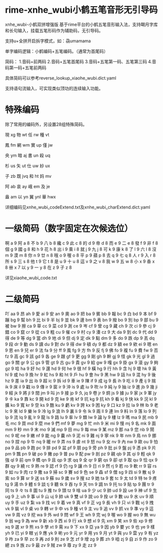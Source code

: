 # rime-xnhe_wubi小鹤五笔音形无引导码
xnhe_wubi-小鹤双拼增强版
基于rime平台的小鹤五笔音形输入法，支持朙月字库和长句输入，挂载五笔形码作为辅助码，无引导码。

支持u+全拼开启拆字模式，如：骉umamama

单字编码逻辑：小鹤编码+五笔编码。（通常为首尾码）

简码：
1.音码+前两码
2.音码+五笔首尾码
3.音码+五笔第一码、五笔第三码
4.音码第一码+五笔前两码

具体简码可以参考reverse_lookup_xiaohe_wubi.dict.yaml

支持语句流输入，可实现类似顶功的连续输入功能。

# 特殊编码

除了常用的编码外，另设置28组特殊简码。

現	xg 物	wt 任	rw 種	vt

鳳	fm 網	wm 實	up 僅	jw

央	ym 暗	aj 書	un 殺	uq

杉	us 矢	ut 仕	uw 紗	ux

子	zb 既	jvq 和	ht 妈	mv

阿	ab 哀	ay 峨	em 及	je

盎	am 以	yn 翼	ynl 華	hwx

详细编码见xnhe_wubi_codeExtend.txt及xnhe_wubi_charExtend.dict.yaml

# 一级简码（数字固定在次候选位）

啊	a	9
阿	a	8
不	b	9
八	b	8
纔	c	9
此	c	8
的	d	9
帝	d	8
而	e	9
二	e	8
發	f	9
非	f	8
個	g	9
國	g	8
和	h	9
花	h	8
出	i	9
乘	i	8
就	j	9
九	j	8
可	k	9
康	k	8
了	l	9
六	l	8
沒	m	9
漠	m	8
你	n	9
廿	n	8
哦	o	9
喔	o	8
平	p	9
蘋	p	8
去	q	9
七	q	8
人	r	9
入	r	8
所	s	9
三	s	8
他	t	9
它	t	8
是	u	9
十	u	8
這	v	9
之	v	8
我	w	9
五	w	8
小	x	9
香	x	8
卌	x	7
以	y	9
一	y	8
在	z	9
子	z	8

详见xiaohe_wubi_code.txt

# 二级简码

吖	aa	9
昂	ah	9
愛	ai	9
安	an	9
奧	ao	9
把	ba	9
賓	bb	9
報	bc	9
白	bd	9
本	bf	9
蹦	bg	9
幫	bh	9
比	bi	9
半	bj	9
並	bk	9
邊	bm	9
表	bn	9
撥	bo	9
別	bp	9
部	bu	9
被	bw	9
擦	ca	9
草	cc	9
菜	cd	9
測	ce	9
岑	cf	9
曾	cg	9
藏	ch	9
次	ci	9
參	cj	9
錯	co	9
竄	cr	9
從	cs	9
粗	cu	9
催	cv	9
村	cy	9
湊	cz	9
大	da	9
到	dc	9
代	dd	9
得	de	9
等	dg	9
當	dh	9
地	di	9
但	dj	9
定	dk	9
點	dm	9
多	do	9
跌	dp	9
丟	dq	9
段	dr	9
動	ds	9
讀	du	9
對	dv	9
得	dw	9
頓	dy	9
都	dz	9
額	ee	9
欸	ei	9
嗯	en	9
恩	en	9
兒	er	9
法	fa	9
分	ff	9
風	fg	9
方	fh	9
反	fj	9
佛	fo	9
複	fu	9
費	fw	9
否	fz	9
高	gc	9
該	gd	9
各	ge	9
跟	gf	9
更	gg	9
剛	gh	9
幹	gj	9
怪	gk	9
光	gl	9
過	go	9
關	gr	9
公	gs	9
管	gt	9
古	gu	9
貴	gv	9
給	gw	9
嘎	gx	9
掛	gx	9
滾	gy	9
夠	gz	9
哈	ha	9
好	hc	9
還	hd	9
何	he	9
很	hf	9
橫	hg	9
行	hh	9
含	hj	9
壞	hk	9
黃	hl	9
或	ho	9
換	hr	9
紅	hs	9
和	ht	9
戶	hu	9
會	hv	9
黑	hw	9
話	hx	9
混	hy	9
後	hz	9
差	ia	9
出	ib	9
超	ic	9
拆	id	9
車	ie	9
陳	if	9
成	ig	9
長	ih	9
吃	ii	9
產	ij	9
揣	ik	9
床	il	9
戳	io	9
傳	ir	9
窗	ir	9
沖	is	9
處	iu	9
吹	iv	9
純	iy	9
抽	iz	9
進	jb	9
幾	ji	9
經	jk	9
將	jl	9
間	jm	9
叫	jn	9
接	jp	9
久	jq	9
卷	jr	9
炯	js	9
據	ju	9
家	jx	9
軍	jy	9
卡	ka	9
靠	kc	9
開	kd	9
克	ke	9
肯	kf	9
坑	kg	9
抗	kh	9
看	kj	9
快	kk	9
況	kl	9
擴	ko	9
寬	kr	9
空	ks	9
酷	ku	9
虧	kv	9
誇	kx	9
困	ky	9
口	kz	9
拉	la	9
林	lb	9
老	lc	9
來	ld	9
樂	le	9
冷	lg	9
浪	lh	9
裏	li	9
令	lk	9
兩	ll	9
連	lm	9
料	ln	9
落	lo	9
列	lp	9
流	lq	9
亂	lr	9
龍	ls	9
路	lu	9
率	lv	9
類	lw	9
論	ly	9
樓	lz	9
嗎	ma	9
民	mb	9
毛	mc	9
買	md	9
麼	me	9
們	mf	9
夢	mg	9
忙	mh	9
米	mi	9
慢	mj	9
名	mk	9
面	mm	9
秒	mn	9
末	mo	9
滅	mp	9
目	mu	9
每	mw	9
某	mz	9
那	na	9
您	nb	9
鬧	nc	9
呢	ne	9
嫩	nf	9
能	ng	9
囊	nh	9
泥	ni	9
難	nj	9
寧	nk	9
年	nm	9
鳥	nn	9
挪	no	9
捏	np	9
牛	nq	9
暖	nr	9
弄	ns	9
虐	nt	9
怒	nu	9
女	nv	9
內	nw	9
歐	ou	9
怕	pa	9
品	pb	9
跑	pc	9
排	pd	9
盆	pf	9
朋	pg	9
旁	ph	9
批	pi	9
盤	pj	9
憑	pk	9
片	pm	9
飄	pn	9
破	po	9
撇	pp	9
普	pu	9
配	pw	9
剖	pz	9
親	qb	9
其	qi	9
輕	qk	9
強	ql	9
前	qm	9
橋	qn	9
且	qp	9
求	qq	9
全	qr	9
窮	qs	9
卻	qt	9
取	qu	9
恰	qx	9
群	qy	9
繞	rc	9
熱	re	9
認	rf	9
仍	rg	9
讓	rh	9
日	ri	9
然	rj	9
若	ro	9
軟	rr	9
容	rs	9
如	ru	9
肉	rz	9
撒	sa	9
掃	sc	9
賽	sd	9
色	se	9
森	sf	9
僧	sg	9
四	si	9
散	sj	9
索	so	9
算	sr	9
送	ss	9
蘇	su	9
歲	sv	9
搜	sz	9
她	ta	9
套	tc	9
太	td	9
特	te	9
疼	tg	9
湯	th	9
體	ti	9
談	tj	9
聽	tk	9
吞	ty	9
天	tm	9
調	tn	9
托	to	9
貼	tp	9
團	tr	9
同	ts	9
々	ts	8
圖	tu	9
推	tv	9
頭	tz	9
啥	ua	9
少	uc	9
帥	ud	9
設	ue	9
神	uf	9
生	ug	9
上	uh	9
事	ui	9
山	uj	9
帥	uk	9
雙	ul	9
說	uo	9
拴	ur	9
數	uu	9
水	uv	9
順	uy	9
手	uz	9
紮	va	9
找	vc	9
着	ve	9
真	vf	9
正	vg	9
長	vh	9
只	vi	9
戰	vj	9
拽	vk	9
裝	vl	9
桌	vo	9
轉	vr	9
中	vs	9
種	vt	9
主	vu	9
追	vv	9
抓	vx	9
準	vy	9
這	vw	9
周	vz	9
挖	wa	9
外	wd	9
問	wf	9
王	wh	9
完	wj	9
喔	wo	9
握	wo	9
無	wu	9
翁	wg	9
為	ww	9
新	xb	9
西	xi	9
行	xk	9
想	xl	9
先	xm	9
笑	xn	9
些	xp	9
修	xq	9
選	xr	9
熊	xs	9
學	xt	9
需	xu	9
下	xx	9
亞	ya	9
因	yb	9
要	yc	9
也	ye	9
樣	yh	9
已	yi	9
眼	yj	9
應	yk	9
喲	yo	9
元	yr	9
用	ys	9
月	yt	9
與	yu	9
雲	yy	9
有	yz	9
咋	za	9
早	zc	9
再	zd	9
則	ze	9
怎	zf	9
增	zg	9
葬	zh	9
咱	zj	9
自	zi	9
作	zo	9
總	zs	9
族	zu	9
最	zv	9
賊	zw	9
尊	zy	9
走	zz	9
